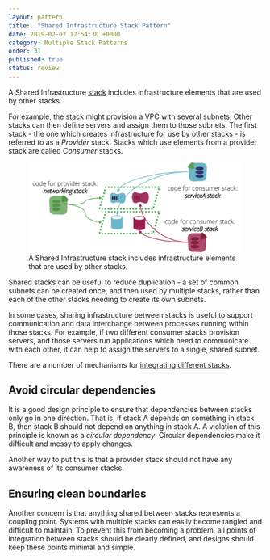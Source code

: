 ```yaml
---
layout: pattern
title:  "Shared Infrastructure Stack Pattern"
date: 2019-02-07 12:54:30 +0000
category: Multiple Stack Patterns
order: 31
published: true
status: review
---
```


A Shared Infrastructure [stack](/patterns/core-stack/) includes infrastructure elements that are used by other stacks.

For example, the stack might provision a VPC with several subnets. Other stacks can then define servers and assign them to those subnets. The first stack - the one which creates infrastructure for use by other stacks - is referred to as a *Provider* stack. Stacks which use elements from a provider stack are called *Consumer* stacks.


<figure>
  <img src="images/shared-infrastructure-stack.png" alt="A Shared Infrastructure stack includes infrastructure elements that are used by other stacks"/>
  <figcaption>A Shared Infrastructure stack includes infrastructure elements that are used by other stacks.</figcaption>
</figure>


Shared stacks can be useful to reduce duplication - a set of common subnets can be created once, and then used by multiple stacks, rather than each of the other stacks needing to create its own subnets.

In some cases, sharing infrastructure between stacks is useful to support communication and data interchange between processes running within those stacks. For example, if two different consumer stacks provision servers, and those servers run applications which need to communicate with each other, it can help to assign the servers to a single, shared subnet.

There are a number of mechanisms for [integrating different stacks](/patterns/stack-integration/).


## Avoid circular dependencies

It is a good design principle to ensure that dependencies between stacks only go in one direction. That is, if stack A depends on something in stack B, then stack B should not depend on anything in stack A. A violation of this principle is known as a *circular dependency*. Circular dependencies make it difficult and messy to apply changes.

Another way to put this is that a provider stack should not have any awareness of its consumer stacks.


## Ensuring clean boundaries

Another concern is that anything shared between stacks represents a coupling point. Systems with multiple stacks can easily become tangled and difficult to maintain. To prevent this from becoming a problem, all points of integration between stacks should be clearly defined, and designs should keep these points minimal and simple.

